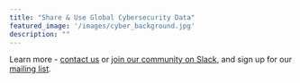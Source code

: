 ```yaml
---
title: "Share & Use Global Cybersecurity Data"
featured_image: '/images/cyber_background.jpg'
description: ""
---
```

Learn more - [contact us](/contact) or [join our community on Slack](https://docs.google.com/forms/d/1vEAqg9SKBF3UMtmbJJ9qqLarrXN5zeVG3_obedA3DKs/viewform?edit_requested=true), and sign up for our [mailing list](mailto:oca-op+subscribe@lists.oasis-open-projects.org).
